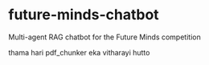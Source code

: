 # future-minds-chatbot
Multi-agent RAG chatbot for the Future Minds competition


thama hari pdf_chunker eka vitharayi hutto